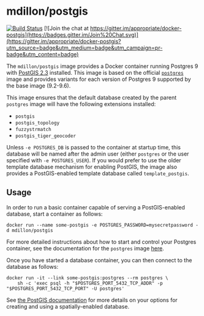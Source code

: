 # mdillon/postgis

[![Build Status](https://travis-ci.org/appropriate/docker-postgis.svg)](https://travis-ci.org/appropriate/docker-postgis) [![Join the chat at https://gitter.im/appropriate/docker-postgis](https://badges.gitter.im/Join%20Chat.svg)](https://gitter.im/appropriate/docker-postgis?utm_source=badge&utm_medium=badge&utm_campaign=pr-badge&utm_content=badge)

The `mdillon/postgis` image provides a Docker container running Postgres 9 with [PostGIS 2.3](http://postgis.net/) installed. This image is based on the official [`postgres`](https://registry.hub.docker.com/_/postgres/) image and provides variants for each version of Postgres 9 supported by the base image (9.2-9.6).

This image ensures that the default database created by the parent `postgres` image will have the following extensions installed:

* `postgis`
* `postgis_topology`
* `fuzzystrmatch`
* `postgis_tiger_geocoder`

Unless `-e POSTGRES_DB` is passed to the container at startup time, this database will be named after the admin user (either `postgres` or the user specified with `-e POSTGRES_USER`). If you would prefer to use the older template database mechanism for enabling PostGIS, the image also provides a PostGIS-enabled template database called `template_postgis`.

## Usage

In order to run a basic container capable of serving a PostGIS-enabled database, start a container as follows:

    docker run --name some-postgis -e POSTGRES_PASSWORD=mysecretpassword -d mdillon/postgis

For more detailed instructions about how to start and control your Postgres container, see the documentation for the `postgres` image [here](https://registry.hub.docker.com/_/postgres/).

Once you have started a database container, you can then connect to the database as follows:

    docker run -it --link some-postgis:postgres --rm postgres \
        sh -c 'exec psql -h "$POSTGRES_PORT_5432_TCP_ADDR" -p "$POSTGRES_PORT_5432_TCP_PORT" -U postgres'

See [the PostGIS documentation](http://postgis.net/docs/postgis_installation.html#create_new_db_extensions) for more details on your options for creating and using a spatially-enabled database.
